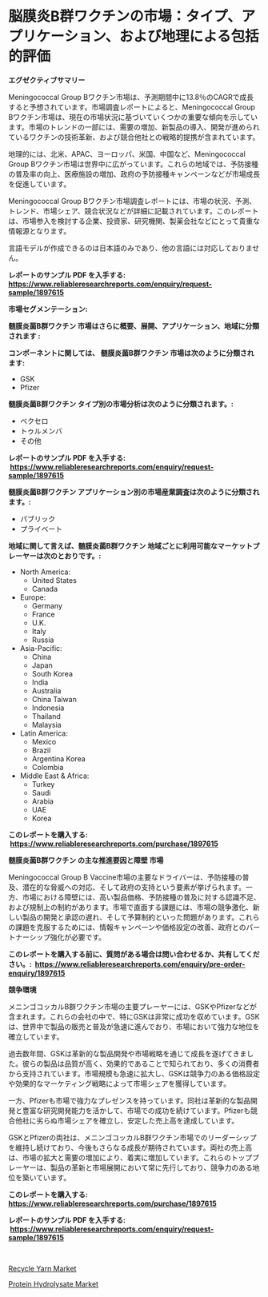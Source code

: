 <p><h1>脳膜炎B群ワクチンの市場：タイプ、アプリケーション、および地理による包括的評価</h1></p><p><strong>エグゼクティブサマリー</strong></p>
<p><p>Meningococcal Group Bワクチン市場は、予測期間中に13.8％のCAGRで成長すると予想されています。市場調査レポートによると、Meningococcal Group Bワクチン市場は、現在の市場状況に基づいていくつかの重要な傾向を示しています。市場のトレンドの一部には、需要の増加、新製品の導入、開発が進められているワクチンの技術革新、および競合他社との戦略的提携が含まれています。</p><p>地理的には、北米、APAC、ヨーロッパ、米国、中国など、Meningococcal Group Bワクチン市場は世界中に広がっています。これらの地域では、予防接種の普及率の向上、医療施設の増加、政府の予防接種キャンペーンなどが市場成長を促進しています。</p><p>Meningococcal Group Bワクチン市場調査レポートには、市場の状況、予測、トレンド、市場シェア、競合状況などが詳細に記載されています。このレポートは、市場参入を検討する企業、投資家、研究機関、製薬会社などにとって貴重な情報源となります。</p><p>言語モデルが作成できるのは日本語のみであり、他の言語には対応しておりません。</p></p>
<p><strong>レポートのサンプル PDF を入手する: <a href="https://www.reliableresearchreports.com/enquiry/request-sample/1897615">https://www.reliableresearchreports.com/enquiry/request-sample/1897615</a></strong></p>
<p><strong>市場セグメンテーション:</strong></p>
<p><strong> 髄膜炎菌B群ワクチン 市場はさらに概要、展開、アプリケーション、地域に分類されます :</strong></p>
<p><strong>コンポーネントに関しては、 髄膜炎菌B群ワクチン 市場は次のように分類されます: &nbsp;</strong></p>
<p><ul><li>GSK</li><li>Pfizer</li></ul></p>
<p><strong> 髄膜炎菌B群ワクチン タイプ別の市場分析は次のように分類されます。:</strong></p>
<p><ul><li>ベクセロ</li><li>トゥルメンバ</li><li>その他</li></ul></p>
<p><strong>レポートのサンプル PDF を入手する: &nbsp;<a href="https://www.reliableresearchreports.com/enquiry/request-sample/1897615">https://www.reliableresearchreports.com/enquiry/request-sample/1897615</a></strong></p>
<p><strong> 髄膜炎菌B群ワクチン アプリケーション別の市場産業調査は次のように分類されます。:</strong></p>
<p><ul><li>パブリック</li><li>プライベート</li></ul></p>
<p><strong>地域に関して言えば、髄膜炎菌B群ワクチン 地域ごとに利用可能なマーケットプレーヤーは次のとおりです。:</strong></p>
<p><ul>
    <li>
        North America:
        <ul>
            <li>United States</li>
            <li>Canada</li>
        </ul>
    </li>
    <li>
        Europe:
        <ul>
            <li>Germany</li>
            <li>France</li>
            <li>U.K.</li>
            <li>Italy</li>
            <li>Russia</li>
        </ul>
    </li>
    <li>
        Asia-Pacific:
        <ul>
            <li>China</li>
            <li>Japan</li>
            <li>South Korea</li>
            <li>India</li>
            <li>Australia</li>
            <li>China Taiwan</li>
            <li>Indonesia</li>
            <li>Thailand</li>
            <li>Malaysia</li>
        </ul>
    </li>
    <li>
        Latin America:
        <ul>
            <li>Mexico</li>
            <li>Brazil</li>
            <li>Argentina Korea</li>
            <li>Colombia</li>
        </ul>
    </li>
    <li>
        Middle East & Africa:
        <ul>
            <li>Turkey</li>
            <li>Saudi</li>
            <li>Arabia</li>
            <li>UAE</li>
            <li>Korea</li>
        </ul>
    </li>
    </ul></p>
<p><strong>このレポートを購入する: &nbsp;<a href="https://www.reliableresearchreports.com/purchase/1897615">https://www.reliableresearchreports.com/purchase/1897615</a></strong></p>
<p><strong>髄膜炎菌B群ワクチン の主な推進要因と障壁 市場</strong></p>
<p><p>Meningococcal Group B Vaccine市場の主要なドライバーは、予防接種の普及、潜在的な脅威への対応、そして政府の支持という要素が挙げられます。一方、市場における障壁には、高い製品価格、予防接種の普及に対する認識不足、および規制上の制約があります。市場で直面する課題には、市場の競争激化、新しい製品の開発と承認の遅れ、そして予算制約といった問題があります。これらの課題を克服するためには、情報キャンペーンや価格設定の改善、政府とのパートナーシップ強化が必要です。</p></p>
<p><strong>このレポートを購入する前に、質問がある場合は問い合わせるか、共有してください。:&nbsp; <a href="https://www.reliableresearchreports.com/enquiry/pre-order-enquiry/1897615">https://www.reliableresearchreports.com/enquiry/pre-order-enquiry/1897615</a></strong></p>
<p><strong>競争環境</strong></p>
<p><p>メニンゴコッカルB群ワクチン市場の主要プレーヤーには、GSKやPfizerなどが含まれます。これらの会社の中で、特にGSKは非常に成功を収めています。GSKは、世界中で製品の販売と普及が急速に進んでおり、市場において強力な地位を確立しています。</p><p>過去数年間、GSKは革新的な製品開発や市場戦略を通じて成長を遂げてきました。彼らの製品は品質が高く、効果的であることで知られており、多くの消費者から支持されています。市場規模も急速に拡大し、GSKは競争力のある価格設定や効果的なマーケティング戦略によって市場シェアを獲得しています。</p><p>一方、Pfizerも市場で強力なプレゼンスを持っています。同社は革新的な製品開発と豊富な研究開発能力を活かして、市場での成功を続けています。Pfizerも競合他社に劣らぬ市場シェアを確立し、安定した売上高を達成しています。</p><p>GSKとPfizerの両社は、メニンゴコッカルB群ワクチン市場でのリーダーシップを維持し続けており、今後もさらなる成長が期待されています。両社の売上高は、市場の拡大と需要の増加により、着実に増加しています。これらのトッププレーヤーは、製品の革新と市場展開において常に先行しており、競争力のある地位を築いています。</p></p>
<p><strong>このレポートを購入する: &nbsp; <a href="https://www.reliableresearchreports.com/purchase/1897615">https://www.reliableresearchreports.com/purchase/1897615</a></strong></p>
<p><strong>レポートのサンプル PDF を入手する: &nbsp;<a href="https://www.reliableresearchreports.com/enquiry/request-sample/1897615">https://www.reliableresearchreports.com/enquiry/request-sample/1897615</a></strong><strong></strong></p>
<p>&nbsp;</p>
<p><p><a href="https://github.com/yemakinde/Market-Research-Report-List-1/blob/main/recycle-yarn-market.md">Recycle Yarn Market</a></p><p><a href="https://github.com/jsmusil/Market-Research-Report-List-2/blob/main/protein-hydrolysate-market.md">Protein Hydrolysate Market</a></p></p>